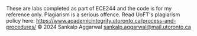 These are labs completed as part of ECE244 and the code is for my reference only. 
Plagiarism is a serious offence. Read UoFT's plagiarism policy here: https://www.academicintegrity.utoronto.ca/process-and-procedures/ 
© 2024 Sankalp Aggarwal sankalp.aggarwal@mail.utoronto.ca
